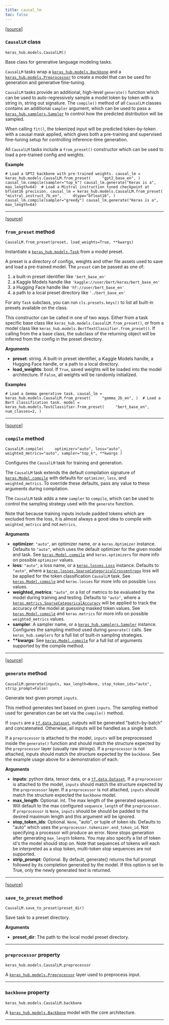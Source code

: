 ```yaml
---
title: causal_lm
toc: false
---
```


[\[source\]](https://github.com/keras-team/keras-hub/tree/v0.17.0/keras_hub/src/models/causal_lm.py#L18)

### `CausalLM` class

`keras_hub.models.CausalLM()`

Base class for generative language modeling tasks.

`CausalLM` tasks wrap a [`keras_hub.models.Backbone`](/api/keras_hub/base_classes/backbone#backbone-class) and a [`keras_hub.models.Preprocessor`](/api/keras_hub/base_classes/preprocessor#preprocessor-class) to create a model that can be used for generation and generative fine-tuning.

`CausalLM` tasks provide an additional, high-level `generate()` function which can be used to auto-regressively sample a model token by token with a string in, string out signature. The `compile()` method of all `CausalLM` classes contains an additional `sampler` argument, which can be used to pass a [`keras_hub.samplers.Sampler`](/api/keras_hub/samplers/samplers#sampler-class) to control how the predicted distribution will be sampled.

When calling `fit()`, the tokenized input will be predicted token-by-token with a causal mask applied, which gives both a pre-training and supervised fine-tuning setup for controlling inference-time generation.

All `CausalLM` tasks include a `from_preset()` constructor which can be used to load a pre-trained config and weights.

**Example**

`# Load a GPT2 backbone with pre-trained weights. causal_lm = keras_hub.models.CausalLM.from_preset(     "gpt2_base_en", ) causal_lm.compile(sampler="top_k") causal_lm.generate("Keras is a", max_length=64)  # Load a Mistral instruction tuned checkpoint at bfloat16 precision. causal_lm = keras_hub.models.CausalLM.from_preset(     "mistral_instruct_7b_en",     dtype="bfloat16", ) causal_lm.compile(sampler="greedy") causal_lm.generate("Keras is a", max_length=64)`

---

[\[source\]](https://github.com/keras-team/keras-hub/tree/v0.17.0/keras_hub/src/models/task.py#L129)

### `from_preset` method

`CausalLM.from_preset(preset, load_weights=True, **kwargs)`

Instantiate a [`keras_hub.models.Task`](/api/keras_hub/base_classes/task#task-class) from a model preset.

A preset is a directory of configs, weights and other file assets used to save and load a pre-trained model. The `preset` can be passed as one of:

1.  a built-in preset identifier like `'bert_base_en'`
2.  a Kaggle Models handle like `'kaggle://user/bert/keras/bert_base_en'`
3.  a Hugging Face handle like `'hf://user/bert_base_en'`
4.  a path to a local preset directory like `'./bert_base_en'`

For any `Task` subclass, you can run `cls.presets.keys()` to list all built-in presets available on the class.

This constructor can be called in one of two ways. Either from a task specific base class like `keras_hub.models.CausalLM.from_preset()`, or from a model class like `keras_hub.models.BertTextClassifier.from_preset()`. If calling from the a base class, the subclass of the returning object will be inferred from the config in the preset directory.

**Arguments**

- **preset**: string. A built-in preset identifier, a Kaggle Models handle, a Hugging Face handle, or a path to a local directory.
- **load_weights**: bool. If `True`, saved weights will be loaded into the model architecture. If `False`, all weights will be randomly initialized.

**Examples**

`# Load a Gemma generative task. causal_lm = keras_hub.models.CausalLM.from_preset(     "gemma_2b_en", )  # Load a Bert classification task. model = keras_hub.models.TextClassifier.from_preset(     "bert_base_en",     num_classes=2, )`

---

[\[source\]](https://github.com/keras-team/keras-hub/tree/v0.17.0/keras_hub/src/models/causal_lm.py#L62)

### `compile` method

`CausalLM.compile(     optimizer="auto", loss="auto", weighted_metrics="auto", sampler="top_k", **kwargs )`

Configures the `CausalLM` task for training and generation.

The `CausalLM` task extends the default compilation signature of [`keras.Model.compile`](/api/models/model_training_apis#compile-method) with defaults for `optimizer`, `loss`, and `weighted_metrics`. To override these defaults, pass any value to these arguments during compilation.

The `CausalLM` task adds a new `sampler` to `compile`, which can be used to control the sampling strategy used with the `generate` function.

Note that because training inputs include padded tokens which are excluded from the loss, it is almost always a good idea to compile with `weighted_metrics` and not `metrics`.

**Arguments**

- **optimizer**: `"auto"`, an optimizer name, or a `keras.Optimizer` instance. Defaults to `"auto"`, which uses the default optimizer for the given model and task. See [`keras.Model.compile`](/api/models/model_training_apis#compile-method) and `keras.optimizers` for more info on possible `optimizer` values.
- **loss**: `"auto"`, a loss name, or a [`keras.losses.Loss`](/api/losses#loss-class) instance. Defaults to `"auto"`, where a [`keras.losses.SparseCategoricalCrossentropy`](/api/losses/probabilistic_losses#sparsecategoricalcrossentropy-class) loss will be applied for the token classification `CausalLM` task. See [`keras.Model.compile`](/api/models/model_training_apis#compile-method) and `keras.losses` for more info on possible `loss` values.
- **weighted_metrics**: `"auto"`, or a list of metrics to be evaluated by the model during training and testing. Defaults to `"auto"`, where a [`keras.metrics.SparseCategoricalAccuracy`](/api/metrics/accuracy_metrics#sparsecategoricalaccuracy-class) will be applied to track the accuracy of the model at guessing masked token values. See [`keras.Model.compile`](/api/models/model_training_apis#compile-method) and `keras.metrics` for more info on possible `weighted_metrics` values.
- **sampler**: A sampler name, or a [`keras_hub.samplers.Sampler`](/api/keras_hub/samplers/samplers#sampler-class) instance. Configures the sampling method used during `generate()` calls. See `keras_hub.samplers` for a full list of built-in sampling strategies.
- **\*\*kwargs**: See [`keras.Model.compile`](/api/models/model_training_apis#compile-method) for a full list of arguments supported by the compile method.

---

[\[source\]](https://github.com/keras-team/keras-hub/tree/v0.17.0/keras_hub/src/models/causal_lm.py#L272)

### `generate` method

`CausalLM.generate(inputs, max_length=None, stop_token_ids="auto", strip_prompt=False)`

Generate text given prompt `inputs`.

This method generates text based on given `inputs`. The sampling method used for generation can be set via the `compile()` method.

If `inputs` are a [`tf.data.Dataset`](https://www.tensorflow.org/api_docs/python/tf/data/Dataset), outputs will be generated "batch-by-batch" and concatenated. Otherwise, all inputs will be handled as a single batch.

If a `preprocessor` is attached to the model, `inputs` will be preprocessed inside the `generate()` function and should match the structure expected by the `preprocessor` layer (usually raw strings). If a `preprocessor` is not attached, inputs should match the structure expected by the `backbone`. See the example usage above for a demonstration of each.

**Arguments**

- **inputs**: python data, tensor data, or a [`tf.data.Dataset`](https://www.tensorflow.org/api_docs/python/tf/data/Dataset). If a `preprocessor` is attached to the model, `inputs` should match the structure expected by the `preprocessor` layer. If a `preprocessor` is not attached, `inputs` should match the structure expected the `backbone` model.
- **max_length**: Optional. int. The max length of the generated sequence. Will default to the max configured `sequence_length` of the `preprocessor`. If `preprocessor` is `None`, `inputs` should be should be padded to the desired maximum length and this argument will be ignored.
- **stop_token_ids**: Optional. `None`, "auto", or tuple of token ids. Defaults to "auto" which uses the `preprocessor.tokenizer.end_token_id`. Not specifying a processor will produce an error. None stops generation after generating `max_length` tokens. You may also specify a list of token id's the model should stop on. Note that sequences of tokens will each be interpreted as a stop token, multi-token stop sequences are not supported.
- **strip_prompt**: Optional. By default, generate() returns the full prompt followed by its completion generated by the model. If this option is set to True, only the newly generated text is returned.

---

[\[source\]](https://github.com/keras-team/keras-hub/tree/v0.17.0/keras_hub/src/models/task.py#L238)

### `save_to_preset` method

`CausalLM.save_to_preset(preset_dir)`

Save task to a preset directory.

**Arguments**

- **preset_dir**: The path to the local model preset directory.

---

### `preprocessor` property

`keras_hub.models.CausalLM.preprocessor`

A [`keras_hub.models.Preprocessor`](/api/keras_hub/base_classes/preprocessor#preprocessor-class) layer used to preprocess input.

---

### `backbone` property

`keras_hub.models.CausalLM.backbone`

A [`keras_hub.models.Backbone`](/api/keras_hub/base_classes/backbone#backbone-class) model with the core architecture.

---
